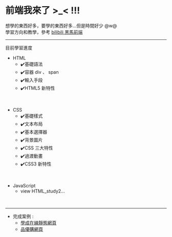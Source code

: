 # 前端我來了 >_< !!!
想學的東西好多，要學的東西好多...但是時間好少 @w@ <br>
學習方向和教學，參考 [bilibili 黑馬前端](https://space.bilibili.com/415434293)</p>

---

目前學習進度<br>

* HTML 
  - ✔️基礎語法
  - ✔️容器 div 、 span
  - ✔️輸入手段
  - ✔️HTML5 新特性
<br>

* CSS
  - ✔️基礎樣式
  - ✔️文本布局
  - ✔️基本選擇器
  - ✔️背景圖片
  - ✔️CSS 三大特性
  - ✔️過渡動畫
  - ✔️CSS3 新特性
<br>

* JavaScript
  - view HTML_study2...
<br>

---

* 完成案例 : 
  - [學成在線靜態網頁](https://github.com/sakura0711/HTML_study1/tree/main/%E5%A4%A7%E5%9E%8B%E6%A1%88%E4%BE%8B-%E5%AD%B8%E6%88%90%E5%9C%A8%E7%B7%9A)
  - [品優購網頁](https://github.com/sakura0711/HTML_study1/tree/main/%E5%A4%A7%E5%9E%8B%E6%A1%88%E4%BE%8B-%E5%93%81%E5%84%AA%E8%B3%BC%E7%B6%B2%E7%AB%99)
